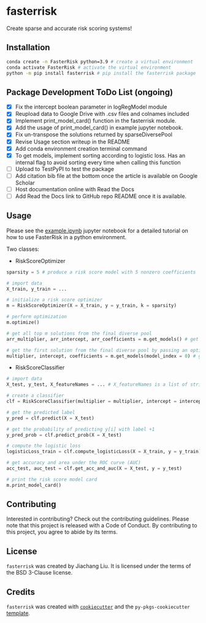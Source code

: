 # fasterrisk

Create sparse and accurate risk scoring systems!

## Installation

```bash
conda create -n FasterRisk python=3.9 # create a virtual environment
conda activate FasterRisk # activate the virtual environment
python -m pip install fasterrisk # pip install the fasterrisk package
```

## Package Development ToDo List (ongoing)
- [x] Fix the intercept boolean parameter in logRegModel module
- [x] Reupload data to Google Drive with .csv files and colnames included
- [x] Implement print_model_card() function in the fasterrisk module.
- [x] Add the usage of print_model_card() in example jupyter notebook.
- [x] Fix un-transpose the solutions returned by sparseDiversePool 
- [x] Revise Usage section writeup in the README
- [x] Add conda environment creation terminal command 
- [x] To get models, implement sorting according to logistic loss. Has an internal flag to avoid sorting every time when calling this function
- [ ] Upload to TestPyPI to test the package
- [ ] Add citation bib file at the bottom once the article is available on Google Scholar
- [ ] Host documentation online with Read the Docs
- [ ] Add Read the Docs link to GitHub repo README once it is available.

## Usage
Please see the [example.ipynb](./docs/example.ipynb) jupyter notebook for a detailed tutorial on how to use FasterRisk in a python environment.

Two classes:
- RiskScoreOptimizer
```python
sparsity = 5 # produce a risk score model with 5 nonzero coefficients 

# import data
X_train, y_train = ...

# initialize a risk score optimizer
m = RiskScoreOptimizer(X = X_train, y = y_train, k = sparsity)

# perform optimization
m.optimize()

# get all top m solutions from the final diverse pool
arr_multiplier, arr_intercept, arr_coefficients = m.get_models() # get m solutions from the diverse pool; Specifically, arr_multiplier.shape=(m, ), arr_intercept.shape=(m, ), arr_coefficients.shape=(m, p)

# get the first solution from the final diverse pool by passing an optional model_index; models are ranked in order of increasing logistic loss
multiplier, intercept, coefficients = m.get_models(model_index = 0) # get the first solutions from the diverse pool; Specifically, multiplier.shape=(1, ), intercept.shape=(1, ), coefficients.shape=(p, )

```

- RiskScoreClassifier
```python
# import data
X_test, y_test, X_featureNames = ... # X_featureNames is a list of strings, each of which is the feature name

# create a classifier
clf = RiskScoreClassifier(multiplier = multiplier, intercept = intercept, coefficients = coefficients, featureNames = featureNames)

# get the predicted label
y_pred = clf.predict(X = X_test)

# get the probability of predicting y[i] with label +1
y_pred_prob = clf.predict_prob(X = X_test)

# compute the logistic loss
logisticLoss_train = clf.compute_logisticLoss(X = X_train, y = y_train)

# get accuracy and area under the ROC curve (AUC)
acc_test, auc_test = clf.get_acc_and_auc(X = X_test, y = y_test) 

# print the risk score model card
m.print_model_card() 
```


## Contributing

Interested in contributing? Check out the contributing guidelines. Please note that this project is released with a Code of Conduct. By contributing to this project, you agree to abide by its terms.

## License

`fasterrisk` was created by Jiachang Liu. It is licensed under the terms of the BSD 3-Clause license.

## Credits

`fasterrisk` was created with [`cookiecutter`](https://cookiecutter.readthedocs.io/en/latest/) and the `py-pkgs-cookiecutter` [template](https://github.com/py-pkgs/py-pkgs-cookiecutter).
